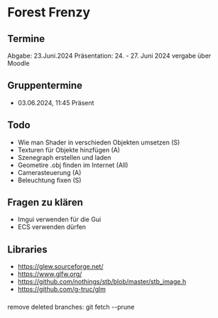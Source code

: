 # Forest Frenzy 

## Termine

Abgabe:  23.Juni.2024
Präsentation: 24. - 27. Juni 2024 vergabe über Moodle

## Gruppentermine

- 03.06.2024, 11:45 Präsent 

## Todo

- Wie man Shader in verschieden Objekten umsetzen (S)
- Texturen für Objekte hinzfügen (A)
- Szenegraph erstellen und laden 
- Geometire .obj finden im Internet (All)
- Camerasteuerung (A)
- Beleuchtung fixen (S)

## Fragen zu klären

- Imgui verwenden für die Gui
- ECS verwenden dürfen

## Libraries 

- https://glew.sourceforge.net/
- https://www.glfw.org/
- https://github.com/nothings/stb/blob/master/stb_image.h
- https://github.com/g-truc/glm

###
remove deleted branches: git fetch --prune 